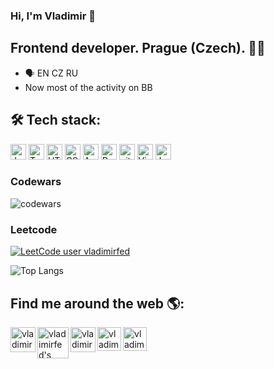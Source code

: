 ### Hi, I'm Vladimir 	:wave:

## Frontend developer. Prague (Czech). 	:technologist:

- 	:speaking_head:   EN CZ RU
-  Now most of the activity on BB

## 🛠  Tech stack:
<a name="learning-now"></a>
<img src="https://img.shields.io/badge/JavaScript-282C34?logo=javascript&logoColor=F7DF1E" alt="JavaScript logo" title="JavaScript" height="25" />
<img src="https://img.shields.io/badge/TypeScript-282C34?logo=typescript&logoColor=3178C6" alt="TypeScript logo" title="TypeScript" height="25" />
<img src="https://img.shields.io/badge/HTML-282C34?logo=html5&logoColor=E34F26" alt="HTML logo" title="HTML" height="25" />
<img src="https://img.shields.io/badge/CSS-282C34?logo=css3&logoColor=1572B6" alt="CSS logo" title="CSS" height="25" />
<img src="https://img.shields.io/badge/Angular-282C34?logo=angular&logoColor=C21325" alt="Angular logo" title="Angular" height="25" />
<img src="https://img.shields.io/badge/React-282C34?logo=react&logoColor=61DAFB" alt="React logo" title="React" height="25" />
<img src="https://img.shields.io/badge/git-282C34?logo=git&logoColor=F05032" alt="git logo" title="git" height="25" />
<img src="https://img.shields.io/badge/VS%20Code-282C34?logo=visual-studio-code&logoColor=007ACC" alt="Visual Studio Code logo" title="Visual Studio Code" height="25" />
<img src="https://img.shields.io/badge/Jest-282C34?logo=jest&logoColor=C21325" alt="Jest logo" title="Jest" height="25" />
<!-- <img src="https://img.shields.io/badge/Redux-282C34?logo=redux&logoColor=764ABC" alt="Redux logo" title="Redux" height="25" /> -->
<!-- <img src="https://img.shields.io/badge/ESLint-282C34?logo=eslint&logoColor=4B32C3" alt="ESLint logo" title="ESLint" height="25" /> -->



 
### Codewars 
![codewars](https://www.codewars.com/users/vladimirfed/badges/large) <br>
### Leetcode 
[![LeetCode user vladimirfed](https://img.shields.io/badge/dynamic/json?style=for-the-badge&labelColor=black&color=%23ffa116&label=Solved&query=solvedOverTotal&url=https%3A%2F%2Fleetcode-badge.vercel.app%2Fapi%2Fusers%2Fvladimirfed&logo=leetcode&logoColor=yellow)](https://leetcode.com/vladimirfed/)

![Top Langs](https://github-readme-stats.vercel.app/api/top-langs/?username=vladimirfed&layout=compact&theme=dark&hide_border=true)  <br>
<!--    - ![GitHub last commit](https://img.shields.io/github/last-commit/vladimirfed/name_repo) 
 -->

## Find me around the web 🌎:
<a href="https://www.linkedin.com/in/vladimir-fedarenka/">
  <img align="left" alt="vladimirfed's LinkedIN" width="40px" src="https://cdn-icons-png.flaticon.com/512/174/174857.png" />
</a>
<a href="mailto:fedarenkav@gmail.com">
  <img align="left" alt="vladimirfed's mail" width="50px" src="https://upload.wikimedia.org/wikipedia/commons/thumb/7/7e/Gmail_icon_%282020%29.svg/2560px-Gmail_icon_%282020%29.svg.png" />
</a>
<a href="https://www.codewars.com/users/vladimirfed">
  <img align="left" alt="vladimirfed's Codewars" width="40px" src="https://stephaniecunnane.com/assets/codewars_logo.png" />
</a>
<a href="https://lichess.org/@/CharlieGordon185">
  <img align="left" alt="vladimirfed's Lichess" width="38px" src="https://image.spreadshirtmedia.net/image-server/v1/compositions/T1459A839PA4459PT28D182669019FS4854/views/1,width=650,height=650,appearanceId=839/our-logo-is-now-wearable-so-you-can-show-your-lichess-pride-every-day.jpg" />
</a>
<a href="https://codepen.io/vladimirfed">
  <img align="left" alt="vladimirfed's Codepen" width="38px" src="https://img.favpng.com/13/19/12/computer-icons-scalable-vector-graphics-portable-network-graphics-codepen-png-favpng-T8NcxG8PN1La2ZkBAEwXK3Niq.jpg" />
</a>


